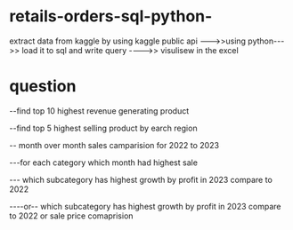 # retails-orders-sql-python-


extract data from kaggle by using kaggle public  api --->>using python--->> load it to sql and write query ---->> visulisew in the excel


# question
--find top 10 highest revenue generating product

--find top 5  highest selling product by earch region 

-- month over month  sales camparision for 2022 to 2023

---for each category which month had highest sale

--- which subcategory has highest  growth by profit  in 2023 compare to 2022

----or-- which subcategory has highest  growth by profit  in 2023 compare to 2022  or sale price comaprision
